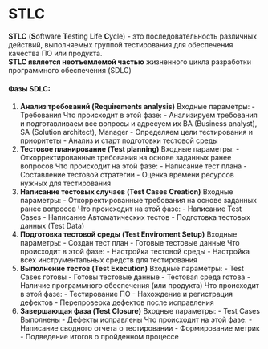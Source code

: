 # STLC

**STLC** \(**S**oftware **T**esting **L**ife **C**ycle\) - это последовательность различных действий, выполняемых группой тестирования для обеспечения качества ПО или продукта.   
**STLC является неотъемлемой частью** жизненного цикла разработки программного обеспечения \(SDLC\)

#### Фазы SDLC: 

1. **Анализ требований \(Requirements analysis\)** Входные параметры:      - Требования  Что происходит в этой фазе:      - Анализируем требования и подготавливаем все вопросы и адресуем их BA        \(Business analyst\), SA \(Solution architect\), Manager     - Определяем цели тестирования и приоритеты     - Анализ и старт подготовки тестовой среды 
2. **Тестовое планирование \(Test planning\)** Входные параметры:     - Откорректированные требования на основе заданных ранее вопросов  Что происходит на этой фазе:      - Написание тест плана     - Составление тестовой стратегии     - Оценка времени ресурсов нужных для тестирования 
3. **Написание тестовых случаев \(Test Cases Creation\)** Входные параметры:     - Откорректированные требования на основе заданных ранее вопросов  Что происходит на этой фазе:      - Написание Test Cases     - Написание Автоматических тестов     - Подготовка тестовых данных \(Test Data\) 
4. **Подготовка тестовой среды \(Test Enviroment Setup\)** Входные параметры:     - Создан тест план     - Готовые тестовые данные  Что происходит в этой фазе:     - Настройка тестовой среды     - Настройка всех инструментальных средств для тестирования 
5. **Выполнение тестов \(Test Execution\)** Входные параметры:      - Test Cases готовы     - Готовы тестовые данные     - Тестовая среда готова     - Наличие программного обеспечения \(или продукта\)  Что происходит в этой фазе:     - Тестирование ПО     - Нахождение и регистрация дефектов     - Перепроверка дефектов после исправления 
6. **Завершающая фаза \(Test Closure\)** Входные параметры:      - Test Cases Выполнены     - Дефекты исправлены  Что происходит на этой фазе:     - Написание сводного отчета о тестировании     - Формирование метрик     - Подведение итогов о пройденном процессе

